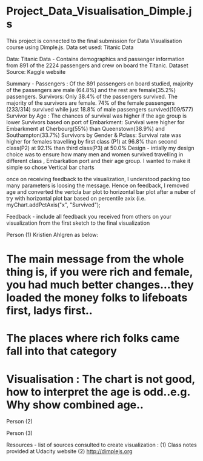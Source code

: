 # Project_Data_Visualisation_Dimple.js
 This project is connected to the final submission for Data Visualisation course using Dimple.js. Data set used: Titanic Data

Data: Titanic Data  - Contains demographics and passenger information from 891 of the 2224 passengers and crew on board the Titanic. Dataset Source: Kaggle website

Summary -
Passengers : Of the 891 passengers on board studied, majority of the passengers are male (64.8%) and the rest are female(35.2%) passengers.
Survivors: Only 38.4% of the passengers survived. The majority of the survivors are female. 74% of the female passengers (233/314) survived while just 18.8% of male passengers survived(109/577)
Survivor by Age : The chances of survival was higher if the age group is lower
Survivors based on port of Embarkment: Survival were higher for Embarkment at Cherbourg(55%) than Queenstown(38.9%) and Southampton(33.7%)
Survivors by Gender & Pclass: Survival rate was higher for females travelling by first class (P1) at 96.8% than second class(P2) at 92.1% than third class(P3) at 50.0%
Design - intially my design choice was to ensure how many men and women survived travelling in different class , Embarkation port and their age group. I wanted to make it simple so chose Vertical bar charts

once on receiving feedback to the visualization, I understood packing too many parameters is loosing the message. Hence on feedback, I removed age and converted the vertcla bar plot to horizontal bar plot after a nuber of try with horizontal plot bar based on percentile axix (i.e. myChart.addPctAxis("x", "Survived");

Feedback - include all feedback you received from others on your visualization from the first sketch to the final visualization

Person (1) Kristien Ahlgren as below:
# The main message from the whole thing is, if you were rich and female, you had much better changes...they loaded the money folks to lifeboats first, ladys first..
# The places where rich folks came fall into that category
# Visualisation : The chart is not good, how to interpret the age is odd..e.g. Why show combined age..

Person (2)


Person (3)


Resources - list of sources consulted to create visualization : 
(1) Class notes provided at Udacity website 
(2) http://dimplejs.org
